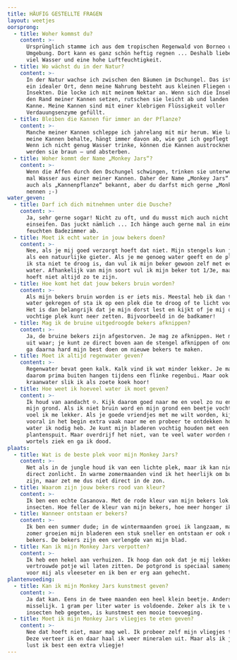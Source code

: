 ```yaml
---
title: HÄUFIG GESTELLTE FRAGEN
layout: weetjes
oorsprong:
  - title: Woher kommst du?
    content: >-
      Ursprünglich stamme ich aus dem tropischen Regenwald von Borneo und
      Umgebung. Dort kann es ganz schön heftig regnen ... Deshalb liebe ich auch
      viel Wasser und eine hohe Luftfeuchtigkeit.
  - title: Wo wächst du in der Natur?
    content: >-
      In der Natur wachse ich zwischen den Bäumen im Dschungel. Das ist für mich
      ein idealer Ort, denn meine Nahrung besteht aus kleinen Fliegen und
      Insekten. Die locke ich mit meinem Nektar an. Wenn sich die Insekten auf
      den Rand meiner Kannen setzen, rutschen sie leicht ab und landen in meiner
      Kanne. Meine Kannen sind mit einer klebrigen Flüssigkeit voller
      Verdauungsenzyme gefüllt.
  - title: Bleiben die Kannen für immer an der Pflanze?
    content: >-
      Manche meiner Kannen schleppe ich jahrelang mit mir herum. Wie lange ich
      meine Kannen behalte, hängt immer davon ab, wie gut ich gepflegt werde.
      Wenn ich nicht genug Wasser trinke, können die Kannen austrocknen – dann
      werden sie braun – und absterben.
  - title: Woher kommt der Name „Monkey Jars“?
    content: >-
      Wenn die Affen durch den Dschungel schwingen, trinken sie unterwegs gerne
      mal Wasser aus einer meiner Kannen. Daher der Name „Monkey Jars“. Ich bin
      auch als „Kannenpflanze“ bekannt, aber du darfst mich gerne „Monkey Jars“
      nennen ;-)
water_geven:
  - title: Darf ich dich mitnehmen unter die Dusche?
    content: >-
      Ja, sehr gerne sogar! Nicht zu oft, und du musst mich auch nicht
      einseifen. Das juckt nämlich ... Ich hänge auch gerne mal in einem
      feuchten Badezimmer ab.
  - title: Moet ik echt water in jouw bekers doen?
    content: >-
      Nee, als je mij goed verzorgt hoeft dat niet. Mijn stengels kun je zien
      als een natuurlijke gieter. Als je me genoeg water geeft en de plek waar
      ik sta niet te droog is, dan vul ik mijn beker gewoon zelf met een laagje
      water. Afhankelijk van mijn soort vul ik mijn beker tot 1/3e, maar dat
      hoeft niet altijd zo te zijn.
  - title: Hoe komt het dat jouw bekers bruin worden?
    content: >-
      Als mijn bekers bruin worden is er iets mis. Meestal heb ik dan te weinig
      water gekregen of sta ik op een plek die te droog of te licht voor mij is.
      Het is dan belangrijk dat je mijn dorst lest en kijkt of je mij op een
      vochtige plek kunt neer zetten. Bijvoorbeeld in de badkamer!
  - title: Mag ik de bruine uitgedroogde bekers afknippen?
    content: >-
      Ja, de bruine bekers zijn afgestorven. Je mag ze afknippen. Het maakt niet
      uit waar; je kunt ze direct boven aan de stengel afknippen of onderaan. Ik
      ga daarna hard mijn best doen om nieuwe bekers te maken.
  - title: Moet ik altijd regenwater geven?
    content: >-
      Regenwater bevat geen kalk. Kalk vind ik wat minder lekker. Je mag mij
      daarom prima buiten hangen tijdens een flinke regenbui. Maar ook een plons
      kraanwater slik ik als zoete koek hoor!
  - title: Hoe weet ik hoeveel water ik moet geven?
    content: >-
      Ik houd van aandacht ☺. Kijk daarom goed naar me en voel zo nu en dan aan
      mijn grond. Als ik niet bruin word en mijn grond een beetje vochtig is dan
      voel ik me lekker. Als je goede vriendjes met me wilt worden, kijk dan
      vooral in het begin extra vaak naar me en probeer te ontdekken hoeveel
      water ik nodig heb. Je kunt mijn bladeren vochtig houden met een
      plantenspuit. Maar overdrijf het niet, van te veel water worden mijn
      wortels ziek en ga ik dood.
plaats:
  - title: Wat is de beste plek voor mijn Monkey Jars?
    content: >-
      Net als in de jungle houd ik van een lichte plek, maar ik kan niet tegen
      direct zonlicht. In warme zomermaanden vind ik het heerlijk om buiten te
      zijn, maar zet me dus niet direct in de zon.
  - title: Waarom zijn jouw bekers rood van kleur?
    content: >-
      Ik ben een echte Casanova. Met de rode kleur van mijn bekers lok ik
      insecten. Hoe feller de kleur van mijn bekers, hoe meer honger ik heb!
  - title: Wanneer ontstaan er bekers?
    content: >-
      Ik ben een summer dude; in de wintermaanden groei ik langzaam, maar in de
      zomer groeien mijn bladeren een stuk sneller en ontstaan er ook nieuwe
      bekers. De bekers zijn een verlengde van mijn blad.
  - title: Kan ik mijn Monkey Jars verpotten?
    content: >-
      Ik heb een hekel aan verhuizen. Ik hoop dan ook dat je mij lekker in mijn
      vertrouwde potje wil laten zitten. De potgrond is speciaal samengesteld
      voor mij als vleeseter en ik ben er erg aan gehecht.
plantenvoeding:
  - title: Kan ik mijn Monkey Jars kunstmest geven?
    content: >-
      Ja dat kan. Eens in de twee maanden een heel klein beetje. Anders word ik
      misselijk. 1 gram per liter water is voldoende. Zeker als ik te weinig
      insecten heb gegeten, is kunstmest een mooie toevoeging.
  - title: Moet ik mijn Monkey Jars vliegjes te eten geven?
    content: >-
      Nee dat hoeft niet, maar mag wel. Ik probeer zelf mijn vliegjes te vangen.
      Deze verteer ik en daar haal ik weer mineralen uit. Maar als ik jarig ben,
      lust ik best een extra vliegje!
---
```


